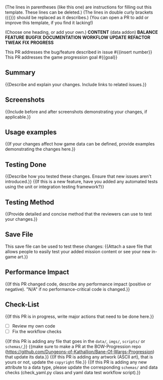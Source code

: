(The lines in parentheses (like this one) are instructions for filling out this template. These lines can be deleted.)
(The lines in double curly brackets ({{}}) should be replaced as it describes.)
(You can open a PR to add or improve this template, if you find it lacking!)

(Choose one heading, or add your own.)
**CONTENT** (data addon)
**BALANCE**
**FEATURE**
**BUGFIX**
**DOCUMENTATION**
**WORKFLOW**
**UPDATE**
**REFACTOR**
**TWEAK**
**FIX**
**PROGRESS**

This PR addresses the bug/feature described in issue #{{insert number}}
This PR addresses the game progression goal #{{goal}}

## Summary
{{Describe and explain your changes. Include links to related issues.}}

## Screenshots
{{Include before and after screenshots demonstrating your changes, if applicable.}}

## Usage examples
{{If your changes affect how game data can be defined, provide examples demonstrating the changes here.}}

## Testing Done
{{Describe how you tested these changes. Ensure that new issues aren't introduced.}}
{{If this is a new feature, have you added any automated tests using the unit or integration testing framework?}}

## Testing Method
{{Provide detailed and concise method that the reviewers can use to test your changes.}}

## Save File
This save file can be used to test these changes:
{{Attach a save file that allows people to easily test your added mission content or see your new in-game art.}}

## Performance Impact
{{If this PR changed code, describe any performance impact (positive or negative). "N/A" if no performance-critical code is changed.}}

## Check-List
{{If this PR is in progress, write major actions that need to be done here.}}
- [ ] Review my own code
- [ ] Fix the workflow checks

{{If this PR is adding any file that goes in the `data/`, `imgs/`, `scripts/` or `schemas/`,}}
{{make sure to make a PR at the BOW-Progression repo (https://github.com/Dungeons-of-Kathallion/Bane-Of-Wargs-Progression) that update its data.}}
{{If this PR is adding any artwork (ASCII art), that is yours or not, update the `copyright` file.}}
{{If this PR is adding any new attribute to a data type, please update the corresponding `schemas/` and data checks (check_yaml.py class and yaml data test workflow script).}}
